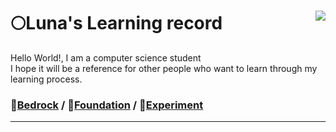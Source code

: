 <div align="">
<a href="https://solved.ac/lunatic_0"><img align="right" src="http://mazandi.herokuapp.com/api?handle=lunatic_0&theme=dark"/></a>

# 🌕Luna's Learning record

Hello World!, I am a computer science student<br>
I hope it will be a reference for other people who want to learn through my learning process.

### 🗻[Bedrock](https://github.com/K-Lunatic/Bedrock/tree/Default) / 🧱[Foundation](https://github.com/K-Lunatic/Foundation) / 🥼[Experiment](https://github.com/K-Lunatic/Experiment)

---
